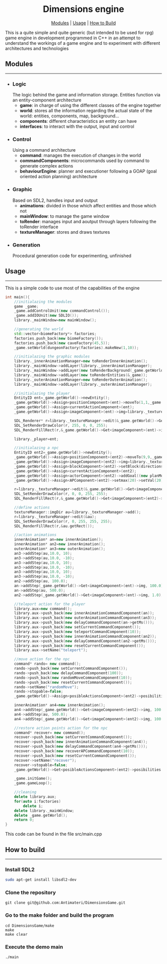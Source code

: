 <div align="center">

# Dimensions engine

[Modules](#Modules) | [Usage](#usage) | [How to Build](#how-to-build)

</div>



This is a quite simple and quite generic (but intended to be used for rpg) game engine in development programmed in C++ in an attempt to understand the workings of a game engine and to experiment with different architectures and technologies
## **Modules**
***
- ### Logic
    The logic behind the game and information storage.
    Entities function via an entity-component architecture
    - **game**: in charge of using the different classes of the engine together
    - **world**: stores all the information regarding the actual state of the world: entities, components, map, background...
    - **components**: different characteristics an entity can have
    - **interfaces**: to interact with the output, input and control
- ### Control
    Using a command architecture
    - **command**: manages the execution of changes in the world
    - **commandComponents**: microcommands used by command to generate complex actions
    - **behaviourEngine**: planner and executioner following a GOAP (goal oriented action planning) architecture
- ### Graphic
    Based on SDL2, handles input and output
    - **animations**:
        divided in those which affect entities and those which not
    - **mainWindow**: to manage the game window
    - **toRender**: manages input and aoutput through layers following the toRender interface
    - **textureManager**: stores and draws textures
- ### Generation
    Procedural generation code for experimenting, unfinished

## **Usage**
****
This is a simple code to use most of the capabilities of the engine
```Cpp
int main(){
    //initialazing the modules
    game _game;
    _game.addControlUnit(new commandControl());
    _game.addIOUnit(new SDLIO());
    library._mainWindow=new mainWindow();

    //generating the world
    std::vector<biomeFactory*> factories;
    factories.push_back(new biomeFactory());
    factories.push_back(new caveFactory(45,5));
    _game.setWorld(dungeonFactory(factories).makeNew(1,10)); 

    //initialazing the graphic modules
    library._innerAnimationManager=new toRenderInnerAnimation();
    library._mainWindow->addLayer(library._innerAnimationManager);
    library._mainWindow->addLayer(new toRenderBackground(_game.getWorld()));
    library._mainWindow->addLayer(new toRenderEntities(&_game));
    library._outerAnimationManager=new toRenderOuterAnimation();
    library._mainWindow->addLayer(library._outerAnimationManager);

    //initialazing the player
    EntityID ent=_game.getWorld()->newEntity();
    _game.getWorld()->Assign<positionComponent>(ent)->moveTo(1,1,_game.getWorld(),ent);
    _game.getWorld()->Assign<currentActionComponent>(ent);
    _game.getWorld()->Assign<imageComponent>(ent)->img=library._textureManager->add();

    SDL_Renderer* r=library._textureManager->edit(&_game.getWorld()->Get<imageComponent>(ent)->img);
    SDL_SetRenderDrawColor(r, 255, 0, 0, 255);
    SDL_RenderFillRect(r,&_game.getWorld()->Get<imageComponent>(ent)->img.getRect());

    library._player=ent;

    //initialazing a npc
    EntityID ent2=_game.getWorld()->newEntity();
    _game.getWorld()->Assign<positionComponent>(ent2)->moveTo(9,9,_game.getWorld(),ent2);
    _game.getWorld()->Assign<imageComponent>(ent2)->img=library._textureManager->add();
    _game.getWorld()->Assign<blockComponent>(ent2)->setBlock(directions::all);
    _game.getWorld()->Assign<currentActionComponent>(ent2);
    _game.getWorld()->Assign<actorComponent>(ent2)->addGoal((new planMove())->setOwner(ent2));
    _game.getWorld()->Assign<APComponent>(ent2)->setmax(20)->setVal(20);

    r=library._textureManager->edit(&_game.getWorld()->Get<imageComponent>(ent2)->img);
    SDL_SetRenderDrawColor(r, 0, 0, 255, 255);
    SDL_RenderFillRect(r,&_game.getWorld()->Get<imageComponent>(ent2)->img.getRect());

    //define actions
    textureManager::imgDir au=library._textureManager->add();
    r=library._textureManager->edit(&au);
    SDL_SetRenderDrawColor(r, 0, 255, 255, 255);
    SDL_RenderFillRect(r,&au.getRect());

    //action animations
    innerAnimation* an=new innerAnimation();
    innerAnimation* an2=new innerAnimation();
    outerAnimation* an3=new outerAnimation();
    an3->addStep(au,10.0, 10);
    an3->addStep(au,10.0, -10);
    an3->addStep(au,10.0, 10);
    an3->addStep(au,10.0, -10);
    an3->addStep(au,10.0, 10);
    an3->addStep(au,10.0, -10);
    an2->addStep(au, 100.0);
    an->addStep(_game.getWorld()->Get<imageComponent>(ent)->img, 100.0);
    an->addStep(au, 500.0);
    an2->addStep(_game.getWorld()->Get<imageComponent>(ent)->img, 1.0);

    //teleport action for the player
    library.aux=new command();
    library.aux->push_back(new innerAnimationCommandComponent(an));
    library.aux->push_back(new outerAnimationCommandComponent(an3));
    library.aux->push_back(new delayCommandComponent(an->getMs()));
    library.aux->push_back(new setCurrentCommandComponent());
    library.aux->push_back(new teleportCommandComponent(10));
    library.aux->push_back(new innerAnimationCommandComponent(an2));
    library.aux->push_back(new delayCommandComponent(an2->getMs()));
    library.aux->push_back(new resetCurrentCommandComponent());
    library.aux->setName("teleport");

    //move action for the npc
    command* rando= new command();
    rando->push_back(new setCurrentCommandComponent());
    rando->push_back(new delayCommandComponent(100));
    rando->push_back(new randomMoveCommandComponent(10));
    rando->push_back(new resetCurrentCommandComponent());
    rando->setName("randomMove");
    rando->stopable=false;
    _game.getWorld()->Assign<posibleActionsComponent>(ent2)->posibilities.push_back(rando->setSource(ent2));

    innerAnimation* an4=new innerAnimation();
    an4->addStep(_game.getWorld()->Get<imageComponent>(ent2)->img, 100.0);
    an4->addStep(au, 500.0);
    an4->addStep(_game.getWorld()->Get<imageComponent>(ent2)->img, 100.0);

    //restore action points action for the npc
    command* recover= new command();
    recover->push_back(new setCurrentCommandComponent());
    recover->push_back(new innerAnimationCommandComponent(an4));
    recover->push_back(new delayCommandComponent(an4->getMs()));
    recover->push_back(new recoverAPCommandComponent(10));
    recover->push_back(new resetCurrentCommandComponent());
    recover->setName("recover");
    recover->stopable=false;
    _game.getWorld()->Get<posibleActionsComponent>(ent2)->posibilities.push_back(recover->setSource(ent2));

    _game.initGame();
    _game.gameLoop();

    //cleaning
    delete library.aux;
    for(auto i:factories)
        delete i;
    delete library._mainWindow;
    delete _game.getWorld();
    return 0;
}
```
This code can be found in the file src/main.cpp

## **How to build**
***
### Install SDL2
```bash
sudo apt-get install libsdl2-dev
```
### Clone the repository
```
git clone git@github.com:Antimateri/DimensionsGame.git
```
### Go to the make folder and build the program
```
cd DimensionsGame/make
make
make clear
```
### Execute the demo main
```
./main
```
